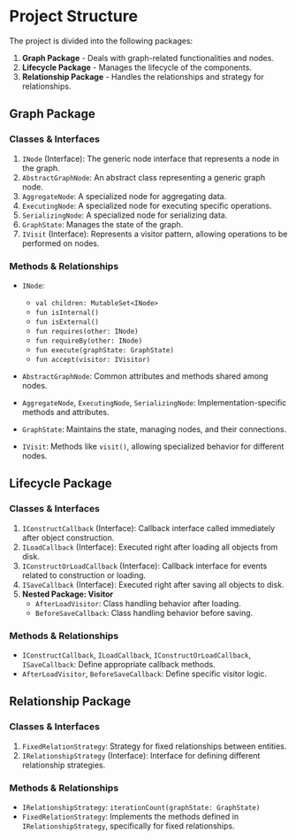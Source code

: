 # Project Structure
The project is divided into the following packages:
1. **Graph Package** - Deals with graph-related functionalities and nodes.
2. **Lifecycle Package** - Manages the lifecycle of the components.
3. **Relationship Package** - Handles the relationships and strategy for relationships.

## Graph Package

### Classes & Interfaces
1. `INode` (Interface): The generic node interface that represents a node in the graph.
2. `AbstractGraphNode`: An abstract class representing a generic graph node.
3. `AggregateNode`: A specialized node for aggregating data.
4. `ExecutingNode`: A specialized node for executing specific operations.
5. `SerializingNode`: A specialized node for serializing data.
6. `GraphState`: Manages the state of the graph.
7. `IVisit` (Interface): Represents a visitor pattern, allowing operations to be performed on nodes.

### Methods & Relationships
- `INode`:
    - `val children: MutableSet<INode>`
    - `fun isInternal()`
    - `fun isExternal()`
    - `fun requires(other: INode)`
    - `fun requireBy(other: INode)`
    - `fun execute(graphState: GraphState)`
    - `fun accept(visitor: IVisitor)`

- `AbstractGraphNode`: Common attributes and methods shared among nodes.
- `AggregateNode`, `ExecutingNode`, `SerializingNode`: Implementation-specific methods and attributes.

- `GraphState`: Maintains the state, managing nodes, and their connections.

- `IVisit`: Methods like `visit()`, allowing specialized behavior for different nodes.

## Lifecycle Package

### Classes & Interfaces
1. `IConstructCallback` (Interface): Callback interface called immediately after object construction.
2. `ILoadCallback` (Interface): Executed right after loading all objects from disk.
3. `IConstructOrLoadCallback` (Interface): Callback interface for events related to construction or loading.
4. `ISaveCallback` (Interface): Executed right after saving all objects to disk.
5. **Nested Package: Visitor**
    - `AfterLoadVisitor`: Class handling behavior after loading.
    - `BeforeSaveCallback`: Class handling behavior before saving.

### Methods & Relationships
- `IConstructCallback`, `ILoadCallback`, `IConstructOrLoadCallback`, `ISaveCallback`: Define appropriate callback methods.
- `AfterLoadVisitor`, `BeforeSaveCallback`: Define specific visitor logic.

## Relationship Package

### Classes & Interfaces
1. `FixedRelationStrategy`: Strategy for fixed relationships between entities.
2. `IRelationshipStrategy` (Interface): Interface for defining different relationship strategies.

### Methods & Relationships
- `IRelationshipStrategy`: `iterationCount(graphState: GraphState)`
- `FixedRelationStrategy`: Implements the methods defined in `IRelationshipStrategy`, specifically for fixed relationships.
